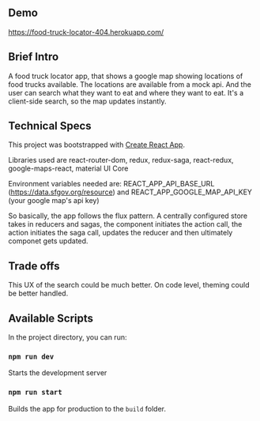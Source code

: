 ## Demo

https://food-truck-locator-404.herokuapp.com/

## Brief Intro

A food truck locator app, that shows a google map showing locations of food trucks available. The locations are available from a mock api. And the user can search what they want to eat and where they want to eat. It's a client-side search, so the map updates instantly.

## Technical Specs

This project was bootstrapped with [Create React App](https://github.com/facebook/create-react-app).

Libraries used are react-router-dom, redux, redux-saga, react-redux, google-maps-react, material UI Core

Environment variables needed are: REACT_APP_API_BASE_URL (https://data.sfgov.org/resource) and REACT_APP_GOOGLE_MAP_API_KEY (your google map's api key)

So basically, the app follows the flux pattern. A centrally configured store takes in reducers and sagas, the component initiates the action call, the action initiates the saga call, updates the reducer and then ultimately componet gets updated.

## Trade offs

This UX of the search could be much better. On code level, theming could be better handled.

## Available Scripts

In the project directory, you can run:

### `npm run dev`

Starts the development server

### `npm run start`

Builds the app for production to the `build` folder.<br />
